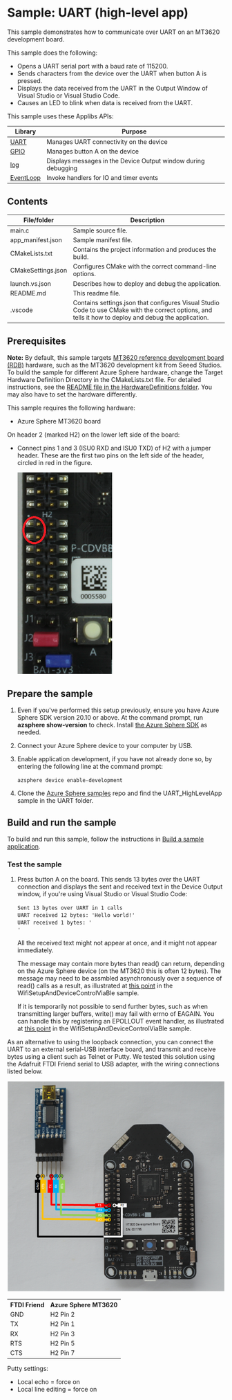 # Sample: UART (high-level app)

This sample demonstrates how to communicate over UART on an MT3620 development board.

This sample does the following:

- Opens a UART serial port with a baud rate of 115200.
- Sends characters from the device over the UART when button A is pressed.
- Displays the data received from the UART in the Output Window of Visual Studio or Visual Studio Code.
- Causes an LED to blink when data is received from the UART.

This sample uses these Applibs APIs:

| Library | Purpose |
|---------|---------|
| [UART](https://docs.microsoft.com/azure-sphere/reference/applibs-reference/applibs-uart/uart-overview) | Manages UART connectivity on the device |
| [GPIO](https://docs.microsoft.com/azure-sphere/reference/applibs-reference/applibs-gpio/gpio-overview) | Manages button A on the device |
| [log](https://docs.microsoft.com/azure-sphere/reference/applibs-reference/applibs-log/log-overview) | Displays messages in the Device Output window during debugging |
| [EventLoop](https://docs.microsoft.com/azure-sphere/reference/applibs-reference/applibs-eventloop/eventloop-overview) | Invoke handlers for IO and timer events |

## Contents
| File/folder | Description |
|-------------|-------------|
|   main.c    | Sample source file. |
| app_manifest.json |Sample manifest file. |
| CMakeLists.txt | Contains the project information and produces the build. |
| CMakeSettings.json| Configures CMake with the correct command-line options. |
|launch.vs.json |Describes how to deploy and debug the application.|
| README.md | This readme file. |
|.vscode |Contains settings.json that configures Visual Studio Code to use CMake with the correct options, and tells it how to deploy and debug the application. |

## Prerequisites

**Note:** By default, this sample targets [MT3620 reference development board (RDB)](https://docs.microsoft.com/azure-sphere/hardware/mt3620-reference-board-design) hardware, such as the MT3620 development kit from Seeed Studios. To build the sample for different Azure Sphere hardware, change the Target Hardware Definition Directory in the CMakeLists.txt file. For detailed instructions, see the [README file in the HardwareDefinitions folder](../../../HardwareDefinitions/README.md). You may also have to set the hardware differently.

This sample requires the following hardware:

- Azure Sphere MT3620 board

On header 2 (marked H2) on the lower left side of the board:

- Connect pins 1 and 3 (ISU0 RXD and ISU0 TXD) of H2 with a jumper header. These are the first two pins on the left side of the header, circled in red in the figure.

   ![RDB with header pins circled](./media/MT3620UartJumper.png) 

## Prepare the sample

1. Even if you've performed this setup previously, ensure you have Azure Sphere SDK version 20.10 or above. At the command prompt, run **azsphere show-version** to check. Install [the Azure Sphere SDK](https://docs.microsoft.com/azure-sphere/install/install-sdk) as needed.
1. Connect your Azure Sphere device to your computer by USB.
1. Enable application development, if you have not already done so, by entering the following line at the command prompt:

   `azsphere device enable-development`
1. Clone the [Azure Sphere samples](https://github.com/Azure/azure-sphere-samples/) repo and find the UART_HighLevelApp sample in the UART folder.

## Build and run the sample

To build and run this sample, follow the instructions in [Build a sample application](../../../BUILD_INSTRUCTIONS.md).


### Test the sample

1. Press button A on the board. This sends 13 bytes over the UART connection and displays the sent and received text in the Device Output window, if you're using Visual Studio or Visual Studio Code:

   `Sent 13 bytes over UART in 1 calls`  
   `UART received 12 bytes: 'Hello world!'`  
   `UART received 1 bytes: '`  
   `'`

   All the received text might not appear at once, and it might not appear immediately. 

   The message may contain more bytes than read() can return, depending on the Azure Sphere device (on the MT3620 this is often 12 bytes). The message may need to be assmbled asynchronously over a sequence of read() calls as a result, as illustrated at [this point](https://github.com/Azure/azure-sphere-samples/blob/7232fcb52a493b7def65c50ea93ab9bb73e283c2/Samples/WifiSetupAndDeviceControlViaBle/AzureSphereApp/WifiSetupAndDeviceControlViaBle/message_protocol.c#L214) in the WifiSetupAndDeviceControlViaBle sample.

   If it is temporarily not possible to send further bytes, such as when transmitting larger buffers, write() may fail with errno of EAGAIN. You can handle this by registering an EPOLLOUT event handler, as illustrated at [this point](https://github.com/Azure/azure-sphere-samples/blob/7232fcb52a493b7def65c50ea93ab9bb73e283c2/Samples/WifiSetupAndDeviceControlViaBle/AzureSphereApp/WifiSetupAndDeviceControlViaBle/message_protocol.c#L276) in the WifiSetupAndDeviceControlViaBle sample.

As an alternative to using the loopback connection, you can connect the UART to an external serial-USB interface board, and transmit and receive bytes using a client such as Telnet or Putty. We tested this solution using the Adafruit FTDI Friend serial to USB adapter, with the wiring connections listed below.

 ![Connections for MT3620 and FTDI Friend](./media/MT3620_FTDI-Friend-2.png)

<table>
<tr>
<th>FTDI Friend</th>
<th>Azure Sphere MT3620</th>
</tr>
<tr>
<td>GND</td>
<td>H2 Pin 2</td>
</tr>
<tr>
<td>TX</td>
<td>H2 Pin 1</td>
</tr>
<tr>
<td>RX</td>
<td>H2 Pin 3</td>
</tr>
<tr>
<td>RTS</td>
<td>H2 Pin 5</td>
</tr>
<tr>
<td>CTS</td>
<td>H2 Pin 7</td>
</tr>
</table>

Putty settings:

- Local echo = force on
- Local line editing = force on

